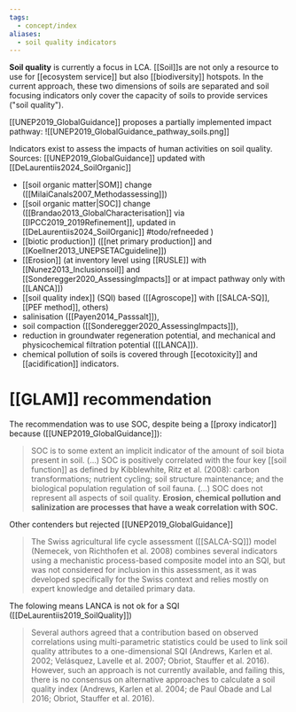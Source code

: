 ```yaml
---
tags:
  - concept/index
aliases:
  - soil quality indicators
---
```

**Soil quality** is currently a focus in LCA. [[Soil]]s are not only a resource to use for [[ecosystem service]] but also [[biodiversity]] hotspots. In the current approach, these two dimensions of soils are separated and soil focusing indicators only cover the capacity of soils to provide services ("soil quality").

[[UNEP2019_GlobalGuidance]] proposes a partially implemented impact pathway:
![[UNEP2019_GlobalGuidance_pathway_soils.png]]

Indicators exist to assess the impacts of human activities on soil quality. Sources: [[UNEP2019_GlobalGuidance]] updated with [[DeLaurentiis2024_SoilOrganic]]
- [[soil organic matter|SOM]] change ([[MilaiCanals2007_Methodassessing]])
- [[soil organic matter|SOC]] change ([[Brandao2013_GlobalCharacterisation]] via [[IPCC2019_2019Refinement]], updated in [[DeLaurentiis2024_SoilOrganic]] #todo/refneeded )
- [[biotic production]] ([[net primary production]] and [[Koellner2013_UNEPSETACguideline]])
- [[Erosion]] (at inventory level using [[RUSLE]] with [[Nunez2013_Inclusionsoil]] and [[Sonderegger2020_AssessingImpacts]] or at impact pathway only with [[LANCA]])
- [[soil quality index]] (SQI) based ([[Agroscope]] with [[SALCA-SQ]], [[PEF method]], others)
- salinisation ([[Payen2014_Passsalt]]), 
- soil compaction ([[Sonderegger2020_AssessingImpacts]]), 
- reduction in groundwater regeneration potential, and mechanical and physicochemical filtration potential ([[LANCA]]).
- chemical pollution of soils is covered through [[ecotoxicity]] and [[acidification]] indicators.

# [[GLAM]] recommendation
The recommendation was to use SOC, despite being a [[proxy indicator]] because ([[UNEP2019_GlobalGuidance]]):
> SOC is to some extent an implicit indicator of the amount of soil biota present in soil. (...) SOC is positively correlated with the four key [[soil function]] as defined by Kibblewhite, Ritz et al. (2008): carbon transformations; nutrient cycling; soil structure maintenance; and the biological population regulation of soil fauna. (...) SOC does not represent all aspects of soil quality. **Erosion, chemical pollution and salinization are processes that have a weak correlation with SOC.**

Other contenders but rejected [[UNEP2019_GlobalGuidance]]
> The Swiss agricultural life cycle assessment ([[SALCA-SQ]]) model (Nemecek, von Richthofen et al. 2008) combines several indicators using a mechanistic process-based composite model into an SQI, but was not considered for inclusion in this assessment, as it was developed specifically for the Swiss context and relies mostly on expert knowledge and detailed primary data.

The folowing means LANCA is not ok for a SQI ([[DeLaurentiis2019_SoilQuality]])
> Several authors agreed that a contribution based on observed correlations using multi-parametric statistics could be used to link soil quality attributes to a one-dimensional SQI (Andrews, Karlen et al. 2002; Velásquez, Lavelle et al. 2007; Obriot, Stauffer et al. 2016). However, such an approach is not currently available, and failing this, there is no consensus on alternative approaches to calculate a soil quality index (Andrews, Karlen et al. 2004; de Paul Obade and Lal 2016; Obriot, Stauffer et al. 2016).